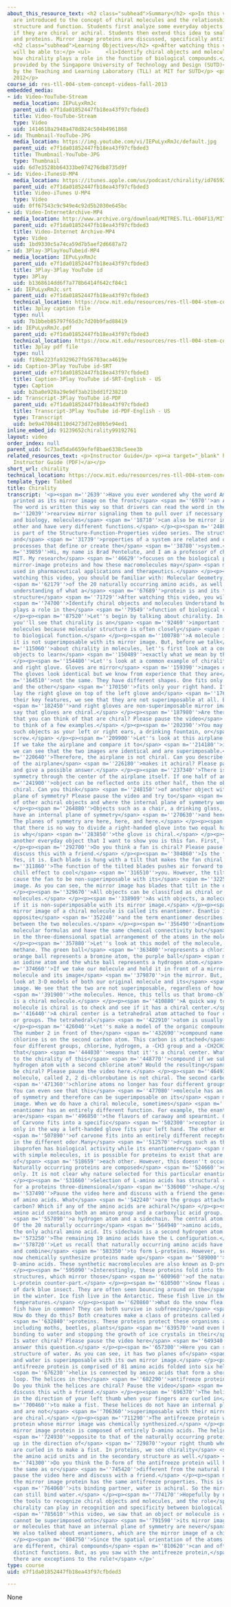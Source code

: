 ```yaml
---
about_this_resource_text: <h2 class="subhead">Summary</h2> <p>In this video, students
  are introduced to the concept of chiral molecules and the relationship between molecular
  structure and function. Students first analyze some everyday objects and determine
  if they are chiral or achiral. Students then extend this idea to small molecules
  and proteins. Mirror image proteins are discussed, specifically antifreeze proteins.</p>
  <h2 class="subhead">Learning Objectives</h2> <p>After watching this video students
  will be able to:</p> <ul>     <li>Identify chiral objects and molecules.</li>     <li>Understand
  how chirality plays a role in the function of biological compounds.</li> </ul> <p>Funding
  provided by the Singapore University of Technology and Design (SUTD)</p> <p>Developed
  by the Teaching and Learning Laboratory (TLL) at MIT for SUTD</p> <p>MIT &copy;
  2012</p>
course_id: res-tll-004-stem-concept-videos-fall-2013
embedded_media:
- id: Video-YouTube-Stream
  media_location: IEPuLyxRmJc
  parent_uid: e7f1da01852447fb18ea43f97cfbded3
  title: Video-YouTube-Stream
  type: Video
  uid: 1414618a2948a478d824c504b4961868
- id: Thumbnail-YouTube-JPG
  media_location: https://img.youtube.com/vi/IEPuLyxRmJc/default.jpg
  parent_uid: e7f1da01852447fb18ea43f97cfbded3
  title: Thumbnail-YouTube-JPG
  type: Thumbnail
  uid: 6d7e3528bb64333be074276db8735d9f
- id: Video-iTunesU-MP4
  media_location: https://itunes.apple.com/us/podcast/chirality/id765926614?i=237394834&mt=2
  parent_uid: e7f1da01852447fb18ea43f97cfbded3
  title: Video-iTunes U-MP4
  type: Video
  uid: 0ff67543c9c949e4c92d5b2030e645bc
- id: Video-InternetArchive-MP4
  media_location: http://www.archive.org/download/MITRES.TLL-004F13/MITRES_TLL-004F13_chirality_300k.mp4
  parent_uid: e7f1da01852447fb18ea43f97cfbded3
  title: Video-Internet Archive-MP4
  type: Video
  uid: 1bd9330c5a74ca59d7b5aef2d6687a72
- id: 3Play-3PlayYouTubeid-MP4
  media_location: IEPuLyxRmJc
  parent_uid: e7f1da01852447fb18ea43f97cfbded3
  title: 3Play-3Play YouTube id
  type: 3Play
  uid: b1368614dd6f7a778b6414f642cf84c1
- id: IEPuLyxRmJc.srt
  parent_uid: e7f1da01852447fb18ea43f97cfbded3
  technical_location: https://ocw.mit.edu/resources/res-tll-004-stem-concept-videos-fall-2013/videos/structure-function-properties/chirality/IEPuLyxRmJc.srt
  title: 3play caption file
  type: null
  uid: 7b1bbeb85797f65d3c7d20b9fad88419
- id: IEPuLyxRmJc.pdf
  parent_uid: e7f1da01852447fb18ea43f97cfbded3
  technical_location: https://ocw.mit.edu/resources/res-tll-004-stem-concept-videos-fall-2013/videos/structure-function-properties/chirality/IEPuLyxRmJc.pdf
  title: 3play pdf file
  type: null
  uid: f19be223fa9329627fb56703aca4619e
- id: Caption-3Play YouTube id-SRT
  parent_uid: e7f1da01852447fb18ea43f97cfbded3
  title: Caption-3Play YouTube id-SRT-English - US
  type: Caption
  uid: b2ba0e928a29e9df3ab21bdd1f238210
- id: Transcript-3Play YouTube id-PDF
  parent_uid: e7f1da01852447fb18ea43f97cfbded3
  title: Transcript-3Play YouTube id-PDF-English - US
  type: Transcript
  uid: be9a470848110d4273d72e80b5e94ed1
inline_embed_id: 91239652chirality99192761
layout: video
order_index: null
parent_uid: 5c73ad5da6659efef8bae6338c5eee3b
related_resources_text: <p>Instructor Guide</p> <p><a target="_blank" href="./resolveuid/a66680d223bc70f46578103050914234">Chirality
  Instructor Guide (PDF)</a></p>
short_url: chirality
technical_location: https://ocw.mit.edu/resources/res-tll-004-stem-concept-videos-fall-2013/videos/structure-function-properties/chirality
template_type: Tabbed
title: Chirality
transcript: '<p><span m=''2639''>Have you ever wondered why the word Ambulance is
  printed as its mirror image on the front</span> <span m=''6970''>an Ambulance truck?
  The word is written this way so that drivers can read the word in their</span> <span
  m=''12039''>rearview mirror signaling them to pull over if necessary. In chemistry
  and biology, molecules</span> <span m=''18710''>can also be mirror image of each
  other and have very different functions.</span> </p><p><span m=''24800''>This video
  is part of the Structure-Function-Properties video series. The structure, function
  and</span> <span m=''31739''>properties of a system are related and depend on the
  processes that define or create the</span> <span m=''38780''>system.</span> </p><p><span
  m=''39859''>Hi, my name is Brad Pentelute, and I am a professor of chemistry at
  MIT. My research</span> <span m=''46629''>focuses on the biological properties of
  mirror-image proteins and how these macromolecules may</span> <span m=''52449''>be
  used in pharmaceutical applications and therapeutics.</span> </p><p><span m=''57179''>Before
  watching this video, you should be familiar with: Molecular Geometry, the structure</span>
  <span m=''62179''>of the 20 naturally occurring amino acids, as well as have an
  understanding of what a</span> <span m=''67689''>protein is and its three-dimensional
  structure</span> <span m=''71729''>After watching this video, you will be able to:</span>
  <span m=''74700''>Identify chiral objects and molecules Understand how chirality
  plays a role in the</span> <span m=''79549''>function of biological compounds.</span>
  </p><p><span m=''87520''>Let''s begin by talking about chirality. In this video,
  you''ll see that chirality is an</span> <span m=''92469''>important feature in biological
  molecules because molecular structure is often closely</span> <span m=''97770''>related
  to biological function.</span> </p><p><span m=''100780''>A molecule is chiral if
  it is not superimposable with its mirror image. But, before we talk</span> <span
  m=''115060''>about chirality in molecules, let''s first look at a couple of ordinary
  objects to learn</span> <span m=''150489''>exactly what we mean by the term, chirality.</span>
  </p><p><span m=''154480''>Let''s look at a common example of chirality in this left
  and right glove. Gloves are mirror</span> <span m=''159390''>images of one another.
  The gloves look identical but we know from experience that they are</span> <span
  m=''164510''>not the same. They have different shapes. One fits only your left hand
  and the other</span> <span m=''170150''>fits only your right hand. If we try to
  lay the right glove on top of the left glove and</span> <span m=''176579''>align
  their key features, we see that they are not superimposable at all. Because left</span>
  <span m=''182450''>and right gloves are non-superimposable mirror images, we can
  say that gloves are chiral.</span> </p><p><span m=''187980''>Are there other objects
  that you can think of that are chiral? Please pause the video</span> <span m=''193480''>here
  to think of a few examples.</span> </p><p><span m=''202390''>You may have suggested
  such objects as your left or right ears, a drinking fountain, or</span> <span m=''207319''>a
  screw.</span> </p><p><span m=''209900''>Let''s look at this airplane. Is it chiral?
  If we take the airplane and compare it to</span> <span m=''214180''>its mirror image,
  we can see that the two images are identical and are superimposable.</span> </p><p><span
  m=''220640''>Therefore, the airplane is not chiral. Can you describe what characteristic
  of the airplane</span> <span m=''226180''>makes it achiral? Please pause the video
  and give a possible answer.</span> </p><p><span m=''237340''>There is a plane of
  symmetry through the center of the airplane itself. If one half of an</span> <span
  m=''241900''>object can be reflected onto its other half, then the object is never
  chiral. Can you think</span> <span m=''248150''>of another object with an internal
  plane of symmetry? Please pause the video and try to</span> <span m=''253260''>think
  of other achiral objects and where the internal plane of symmetry would be.</span>
  </p><p><span m=''264880''>Objects such as a chair, a drinking glass, and a fork
  have an internal plane of symmetry</span> <span m=''270630''>and hence are achiral.
  The planes of symmetry are here, here, and here.</span> </p><p><span m=''278720''>Notice
  that there is no way to divide a right-handed glove into two equal halves, which
  is why</span> <span m=''283850''>the glove is chiral.</span> </p><p><span m=''285690''>Finally,
  another everyday object that I want to show you is this fan. First, let''s think.</span>
  </p><p><span m=''292700''>Do you think a fan is chiral? Please pause the video and
  discuss this with a friend.</span> </p><p><span m=''304860''>Is the fan chiral?
  Yes, it is. Each blade is hung with a tilt that makes the fan chiral!</span> </p><p><span
  m=''311860''>The function of the tilted blades pushes air forward to create a wind
  chill effect to cool</span> <span m=''316510''>you. However, the tilted blades also
  cause the fan to be non-superimposable with its</span> <span m=''322540''>mirror
  image. As you can see, the mirror image has blades that tilt in the opposite direction.</span>
  </p><p><span m=''329670''>All objects can be classified as chiral or achiral, including
  molecules.</span> </p><p><span m=''338909''>As with objects, a molecule is chiral
  if it is non-superimposable with its mirror image.</span> </p><p><span m=''344550''>The
  mirror image of a chiral molecule is called its enantiomer. Enantio is Greek for
  opposite</span> <span m=''352240''>and the term enantiomer describes the relationship
  between the two molecules.</span> </p><p><span m=''356490''>Enantiomers have identical
  molecular formulas and have the same chemical connectivity but</span> <span m=''357190''>differ
  in the three-dimensional spatial arrangement of the atoms in the molecule.</span>
  </p><p><span m=''357880''>Let''s look at this model of the molecule, bromo-chloro-iodo
  methane. The green ball</span> <span m=''363400''>represents a chlorine atom, the
  orange ball represents a bromine atom, the purple ball</span> <span m=''368770''>represents
  an iodine atom and the white ball represents a hydrogen atom.</span> </p><p><span
  m=''374660''>If we take our molecule and hold it in front of a mirror, we see the
  molecule and its image</span> <span m=''379870''>in the mirror. But, now let''s
  look at 3-D models of both our original molecule and its</span> <span m=''385810''>mirror
  image. We see that the two are not superimposable, regardless of how one rotates</span>
  <span m=''391900''>the molecules. Hence, this tells us that bromo-chloro-iodo methane
  is a chiral molecule.</span> </p><p><span m=''410880''>A quick way to know if a
  molecule is chiral is to check and see if it has a chiral center.</span> </p><p><span
  m=''416440''>A chiral center is a tetrahedral atom attached to four different atoms
  or groups. The tetrahedral</span> <span m=''422910''>atom is usually carbon.</span>
  </p><p><span m=''426040''>Let''s make a model of the organic compound, 2-chlorobutane.
  The number 2 in front of the</span> <span m=''432690''>compound name means that
  chlorine is on the second carbon atom. This carbon is attached</span> <span m=''438060''>to
  four different groups, chlorine, hydrogen, a -CH3 group and a -CH2CH3 group and
  that</span> <span m=''444030''>means that it''s a chiral center. What would happen
  to the chirality of this</span> <span m=''448770''>compound if we substituted the
  hydrogen atom with a second chlorine atom? Would the resulting</span> <span m=''453990''>molecule
  be chiral? Please pause the video here.</span> </p><p><span m=''464930''>This new
  molecule, called 2, 2 di-chlorobutane is not chiral. The second carbon with two</span>
  <span m=''471360''>chlorine atoms no longer has four different groups attached.
  You can even see that this</span> <span m=''477080''>molecule has an internal plane
  of symmetry and therefore can be superimposable on its</span> <span m=''482630''>mirror
  image. When we do have a chiral molecule, sometimes</span> <span m=''490630''>its
  enantiomer has an entirely different function. For example, the enantiomers of Carvone
  are</span> <span m=''496850''>the flavors of caraway and spearmint. One enantiomer
  of Carvone fits into a specific</span> <span m=''502300''>receptor in your nose
  only in the way a left-handed glove fits your left hand. The other enantiomer</span>
  <span m=''507890''>of carvone fits into an entirely different receptor, resulting
  in the different odor.Many</span> <span m=''512570''>drugs such as the pain reliever,
  ibuprofen has biological activity while its enantiomer</span> <span m=''513890''>As
  with simple molecules, it is possible for proteins to exist that are mirror images
  of</span> <span m=''518659''>each other. However, this doesn''t occur in nature.
  Naturally occurring proteins are composed</span> <span m=''524660''>of L-amino acids
  only. It is not clear why nature selected for this particular enantiomer.</span>
  </p><p><span m=''531660''>Selection of L-amino acids has structural consequences
  for a proteins three-dimensional</span> <span m=''536060''>shape.</span> </p><p><span
  m=''537490''>Pause the video here and discuss with a friend the general structure
  of amino acids. What</span> <span m=''542240''>are the groups attached to the central
  carbon? Which if any of the amino acids are achiral?</span> </p><p><span m=''552220''>An
  amino acid contains both an amino group and a carboxylic acid group. It also contains</span>
  <span m=''557890''>a hydrogen atom and a sidechain. The central atom is carbon.
  Of the 20 naturally occurring</span> <span m=''564940''>amino acids, glycine is
  the only achiral amino acid. Its sidechain is a second hydrogen atom.</span> </p><p><span
  m=''573250''>The remaining 19 amino acids have the L configuration.</span> </p><p><span
  m=''578720''>Let us recall that naturally occurring amino acids have an L-configuration
  and combine</span> <span m=''583350''>to form L-proteins. However, scientists can
  now chemically synthesize proteins made up</span> <span m=''589000''>entirely of
  D-amino acids. These synthetic macromolecules are also known as D-proteins.</span>
  </p><p><span m=''595090''>Interestingly, these proteins fold into three- dimensional
  structures, which mirror those</span> <span m=''600960''>of the naturally occurring
  L-protein counter-part.</span> </p><p><span m=''610500''>Snow fleas are a species
  of dark blue insect. They are often seen bouncing around on the</span> <span m=''615000''>snow
  in the winter. Ice fish live in the Antarctic. These fish live in the ocean at subzero
  temperatures.</span> </p><p><span m=''620860''>What do the snow flea and the arctic
  fish have in common? They can both survive in subfreezing</span> <span m=''626940''>temperatures.
  How do they do this? Both creatures make a class of proteins called Antifreeze</span>
  <span m=''632840''>proteins. These proteins protect these organisms and others,
  including moths, beetles, plants</span> <span m=''639570''>and even bacteria by
  binding to water and stopping the growth of ice crystals in their</span> <span m=''644930''>bodies.
  Is water chiral? Please pause the video here</span> <span m=''649340''>and try to
  answer this question.</span> </p><p><span m=''657300''>Here you can see the chemical
  structure of water. As you can see, it has two planes of</span> <span m=''662000''>symmetry,
  and water is superimposable with its own mirror image.</span> </p><p><span m=''669250''>The
  antifreeze protein is comprised of 81 amino acids folded into six helices. Each</span>
  <span m=''676230''>helix is connected by amino acids that form a short connecting
  loop. The helices in the</span> <span m=''682290''>antifreeze protein are left-handed.
  Do you think the helices are chiral? Pause the video</span> <span m=''687830''>and
  discuss this with a friend.</span> </p><p><span m=''696370''>The helix winds up
  in the direction of your left thumb when your fingers are curled in</span> <span
  m=''700460''>to make a fist. These helices do not have an internal plane of symmetry,
  and are not</span> <span m=''706360''>superimposable with their mirror images. They
  are chiral.</span> </p><p><span m=''711290''>The antifreeze protein was the first
  protein whose mirror image was chemically synthesized.</span> </p><p><span m=''718650''>The
  mirror image protein is composed of entirely D-amino acids. The helices are right-handed,</span>
  <span m=''724930''>opposite to that of the naturally occurring protein. They wind
  up in the direction of</span> <span m=''729870''>your right thumb when your fingers
  are curled in to make a fist. In proteins, we see chirality</span> <span m=''736460''>in
  the amino acid units and in the secondary structure as well.</span> </p><p><span
  m=''741300''>Do you think the D-form of the antifreeze protein will have a function
  the same as or</span> <span m=''745420''>different from the natural L-form? Please
  pause the video here and discuss with a friend.</span> </p><p><span m=''754920''>Interestingly,
  the mirror image protein has the same antifreeze properties. This is because</span>
  <span m=''764060''>its binding partner, water is achiral. So the mirror image protein
  can still bind water.</span> </p><p><span m=''774170''>Hopefully by now you have
  the tools to recognize chiral objects and molecules, and the role</span> <span m=''779240''>that
  chirality can play in recognition and specificity between biological systems. In</span>
  <span m=''785610''>this video, we saw that an object or molecule is chiral if it
  cannot be superimposed onto</span> <span m=''791590''>its mirror image. Objects
  or molecules that have an internal plane of symmetry are never</span> <span m=''798190''>chiral.
  We also talked about enantiomers, which are the mirror image of a chiral molecule.</span>
  </p><p><span m=''804750''>Since the spatial orientation of the atoms in enantiomers
  are different, chiral compounds</span> <span m=''810620''>can and often do have
  distinct functions. But, as you saw with the antifreeze protein,</span> <span m=''815430''>sometimes
  there are exceptions to the rule!</span> </p>'
type: course
uid: e7f1da01852447fb18ea43f97cfbded3

---
```

None